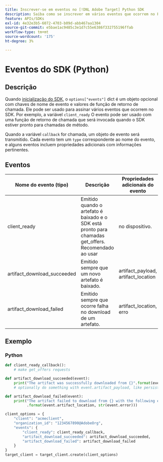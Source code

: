 ```yaml
---
title: Inscrever-se em eventos no [!DNL Adobe Target] Python SDK
description: Saiba como se inscrever em vários eventos que ocorrem no Python SDK usando o [!UICONTROL OnDeviceDecisioningHandler] objeto.
feature: APIs/SDKs
exl-id: 4e32e3b5-6072-4703-b09d-abb467aa1304
source-git-commit: e5bae1ac9485c3e1d7c55e6386f332755196ffab
workflow-type: tm+mt
source-wordcount: '175'
ht-degree: 3%

---
```


# Eventos do SDK (Python)

## Descrição

Quando [inicialização do SDK](initialize-sdk.md), o `options["events"]` dict é um objeto opcional com chaves de nome de evento e valores de função de retorno de chamada. Ele pode ser usado para assinar vários eventos que ocorrem no SDK. Por exemplo, a variável `client_ready` O evento pode ser usado com uma função de retorno de chamada que será invocada quando o SDK estiver pronto para chamadas de método.

Quando a variável `callback` for chamada, um objeto de evento será transmitido. Cada evento tem um `type` correspondente ao nome do evento, e alguns eventos incluem propriedades adicionais com informações pertinentes.

## Eventos 

| Nome do evento (tipo) | Descrição | Propriedades adicionais do evento |
| --- | --- | --- |
| client_ready | Emitido quando o artefato é baixado e o SDK está pronto para chamadas get_offers. Recomendado ao usar | no dispositivo. | None |
| artifact_download_succeeded | Emitido sempre que um novo artefato é baixado. | artifact_payload, artifact_location |
| artifact_download_failed | Emitido sempre que ocorre falha no download de um artefato. | artifact_location, erro |

## Exemplo

### Python

```python {line-numbers="true"}
def client_ready_callback():
    # make get_offers requests

def artifact_download_succeeded(event):
    print("The artifact was successfully downloaded from {}".format(event.artifact_location))
    # optionally do something with event.artifact_payload, like persist it

def artifact_download_failed(event):
    print("The artifact failed to download from {} with the following error: {}"
          .format(event.artifact_location, str(event.error)))

client_options = {
    "client": "acmeclient",
    "organization_id": "1234567890@AdobeOrg",
    "events": {
        "client_ready": client_ready_callback,
        "artifact_download_succeeded": artifact_download_succeeded,
        "artifact_download_failed": artifact_download_failed
    }
}
target_client = target_client.create(client_options)
```
